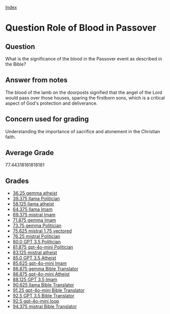 
[Index](../../index.md)
# Question Role of Blood in Passover
## Question
What is the significance of the blood in the Passover event as described in the Bible?

## Answer from notes
The blood of the lamb on the doorposts signified that the angel of the Lord would pass over those houses, sparing the firstborn sons, which is a critical aspect of God's protection and deliverance.

## Concern used for grading
Understanding the importance of sacrifice and atonement in the Christian faith.

## Average Grade
77.44318181818181

## Grades
 * [36.25 gemma atheist](../answers/gemma_atheist/Role_of_Blood_in_Passover.md)
 * [39.375 llama Politician](../answers/llama_Politician/Role_of_Blood_in_Passover.md)
 * [58.125 llama atheist](../answers/llama_atheist/Role_of_Blood_in_Passover.md)
 * [64.375 llama Imam](../answers/llama_Imam/Role_of_Blood_in_Passover.md)
 * [69.375 mistral Imam](../answers/mistral_Imam/Role_of_Blood_in_Passover.md)
 * [71.875 gemma Imam](../answers/gemma_Imam/Role_of_Blood_in_Passover.md)
 * [73.75 gemma Politician](../answers/gemma_Politician/Role_of_Blood_in_Passover.md)
 * [75.625 mistral 1.75 vectored](../answers/mistral_1.75_vectored/Role_of_Blood_in_Passover.md)
 * [76.25 mistral Politician](../answers/mistral_Politician/Role_of_Blood_in_Passover.md)
 * [80.0 GPT 3.5 Politician](../answers/GPT_3.5_Politician/Role_of_Blood_in_Passover.md)
 * [81.875 gpt-4o-mini Politician](../answers/gpt-4o-mini_Politician/Role_of_Blood_in_Passover.md)
 * [83.125 mistral atheist](../answers/mistral_atheist/Role_of_Blood_in_Passover.md)
 * [85.0 GPT 3.5 Atheist](../answers/GPT_3.5_Atheist/Role_of_Blood_in_Passover.md)
 * [85.625 gpt-4o-mini Imam](../answers/gpt-4o-mini_Imam/Role_of_Blood_in_Passover.md)
 * [86.875 gemma Bible Translator](../answers/gemma_Bible_Translator/Role_of_Blood_in_Passover.md)
 * [86.875 gpt-4o-mini Atheist](../answers/gpt-4o-mini_Atheist/Role_of_Blood_in_Passover.md)
 * [88.125 GPT 3.5 Imam](../answers/GPT_3.5_Imam/Role_of_Blood_in_Passover.md)
 * [90.625 llama Bible Translator](../answers/llama_Bible_Translator/Role_of_Blood_in_Passover.md)
 * [91.25 gpt-4o-mini Bible Translator](../answers/gpt-4o-mini_Bible_Translator/Role_of_Blood_in_Passover.md)
 * [92.5 GPT 3.5 Bible Translator](../answers/GPT_3.5_Bible_Translator/Role_of_Blood_in_Passover.md)
 * [92.5 gpt-4o-mini loop](../answers/gpt-4o-mini_loop/Role_of_Blood_in_Passover.md)
 * [94.375 mistral Bible Translator](../answers/mistral_Bible_Translator/Role_of_Blood_in_Passover.md)
